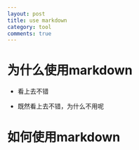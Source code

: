 ```yaml
---
layout: post
title: use markdown
category: tool
comments: true
---
```


# 为什么使用markdown

* 看上去不错

* 既然看上去不错，为什么不用呢   


# 如何使用markdown